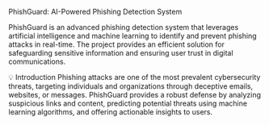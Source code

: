 PhishGuard: AI-Powered Phishing Detection System

PhishGuard is an advanced phishing detection system that leverages artificial intelligence and machine learning to identify and prevent phishing attacks in real-time. The project provides an efficient solution for safeguarding sensitive information and ensuring user trust in digital communications.

💡 Introduction
Phishing attacks are one of the most prevalent cybersecurity threats, targeting individuals and organizations through deceptive emails, websites, or messages. PhishGuard provides a robust defense by analyzing suspicious links and content, predicting potential threats using machine learning algorithms, and offering actionable insights to users.

